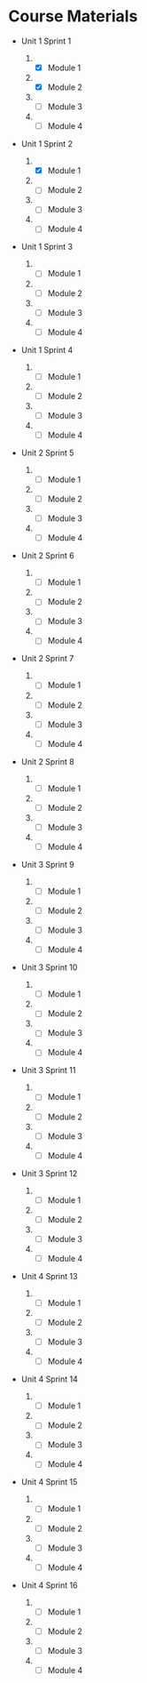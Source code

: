 # Course Materials

- Unit 1 Sprint 1
  1. - [x] Module 1
  2. - [x] Module 2
  3. - [ ] Module 3
  4. - [ ] Module 4
- Unit 1 Sprint 2
  1. - [x] Module 1
  2. - [ ] Module 2
  3. - [ ] Module 3
  4. - [ ] Module 4
- Unit 1 Sprint 3
  1. - [ ] Module 1
  2. - [ ] Module 2
  3. - [ ] Module 3
  4. - [ ] Module 4
- Unit 1 Sprint 4

  1. - [ ] Module 1
  2. - [ ] Module 2
  3. - [ ] Module 3
  4. - [ ] Module 4

- Unit 2 Sprint 5
  1. - [ ] Module 1
  2. - [ ] Module 2
  3. - [ ] Module 3
  4. - [ ] Module 4
- Unit 2 Sprint 6
  1. - [ ] Module 1
  2. - [ ] Module 2
  3. - [ ] Module 3
  4. - [ ] Module 4
- Unit 2 Sprint 7
  1. - [ ] Module 1
  2. - [ ] Module 2
  3. - [ ] Module 3
  4. - [ ] Module 4
- Unit 2 Sprint 8

  1. - [ ] Module 1
  2. - [ ] Module 2
  3. - [ ] Module 3
  4. - [ ] Module 4

- Unit 3 Sprint 9
  1. - [ ] Module 1
  2. - [ ] Module 2
  3. - [ ] Module 3
  4. - [ ] Module 4
- Unit 3 Sprint 10
  1. - [ ] Module 1
  2. - [ ] Module 2
  3. - [ ] Module 3
  4. - [ ] Module 4
- Unit 3 Sprint 11
  1. - [ ] Module 1
  2. - [ ] Module 2
  3. - [ ] Module 3
  4. - [ ] Module 4
- Unit 3 Sprint 12

  1. - [ ] Module 1
  2. - [ ] Module 2
  3. - [ ] Module 3
  4. - [ ] Module 4

- Unit 4 Sprint 13
  1. - [ ] Module 1
  2. - [ ] Module 2
  3. - [ ] Module 3
  4. - [ ] Module 4
- Unit 4 Sprint 14
  1. - [ ] Module 1
  2. - [ ] Module 2
  3. - [ ] Module 3
  4. - [ ] Module 4
- Unit 4 Sprint 15
  1. - [ ] Module 1
  2. - [ ] Module 2
  3. - [ ] Module 3
  4. - [ ] Module 4
- Unit 4 Sprint 16
  1. - [ ] Module 1
  2. - [ ] Module 2
  3. - [ ] Module 3
  4. - [ ] Module 4
